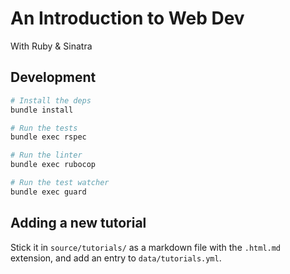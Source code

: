 An Introduction to Web Dev
==========================

With Ruby & Sinatra


## Development

```sh
# Install the deps
bundle install

# Run the tests
bundle exec rspec

# Run the linter
bundle exec rubocop

# Run the test watcher
bundle exec guard
```


## Adding a new tutorial

Stick it in `source/tutorials/` as a markdown file with the `.html.md`
extension, and add an entry to `data/tutorials.yml`.
